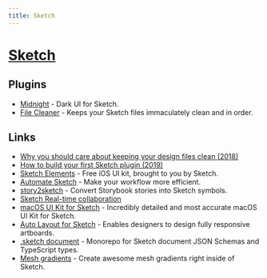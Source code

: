 ```yaml
---
title: Sketch
---
```


# [Sketch](https://www.sketchapp.com)

## Plugins

- [Midnight](https://midnightsketch.com) - Dark UI for Sketch.
- [File Cleaner](https://github.com/monzo/file-cleaner) - Keeps your Sketch files immaculately clean and in order.

## Links

- [Why you should care about keeping your design files clean (2018)](https://monzo.com/blog/2018/12/11/design-files-system)
- [How to build your first Sketch plugin (2019)](https://medium.com/@kevingutowski/how-to-build-your-first-sketch-plugin-14c0e9e56bf0)
- [Sketch Elements](https://www.sketch.com/elements) - Free iOS UI kit, brought to you by Sketch.
- [Automate Sketch](https://github.com/Ashung/Automate-Sketch) - Make your workflow more efficient.
- [story2sketch](https://github.com/chrisvxd/story2sketch) - Convert Storybook stories into Sketch symbols.
- [Sketch Real-time collaboration](https://www.sketch.com/collab/)
- [macOS UI Kit for Sketch](https://github.com/alexkaessner/macOS-UI-Kit) - Incredibly detailed and most accurate macOS UI Kit for Sketch.
- [Auto Layout for Sketch](https://github.com/AnimaApp/Auto-Layout) - Enables designers to design fully responsive artboards.
- [.sketch document](https://github.com/sketch-hq/sketch-document) - Monorepo for Sketch document JSON Schemas and TypeScript types.
- [Mesh gradients](https://github.com/oodesign/mesh-gradients) - Create awesome mesh gradients right inside of Sketch.
